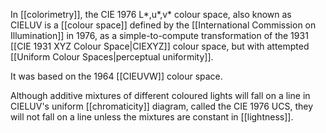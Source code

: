 In [[colorimetry]], the CIE 1976 L*,u*,v* colour space, also known as CIELUV is a [[colour space]] defined by the [[International Commission on Illumination]] in 1976, as a simple-to-compute transformation of the 1931 [[CIE 1931 XYZ Colour Space|CIEXYZ]] colour space, but with attempted [[Uniform Colour Spaces|perceptual uniformity]].

It was based on the 1964 [[CIEUVW]] colour space.

Although additive mixtures of different coloured lights will fall on a line in CIELUV's uniform [[chromaticity]] diagram, called the CIE 1976 UCS, they will not fall on a line unless the mixtures are constant in [[lightness]].